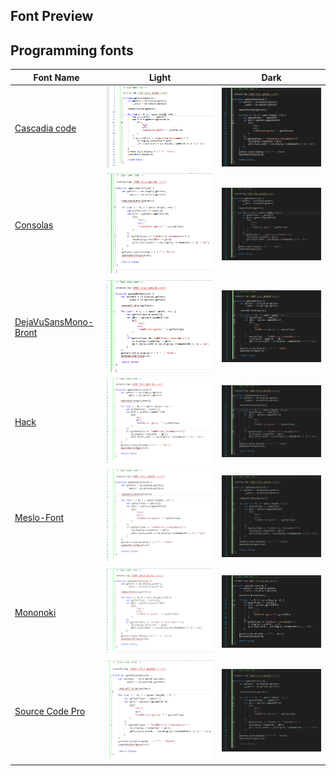 Font Preview
----

## Programming fonts

Font Name | Light | Dark
---- | ---- | ----
[Cascadia code](https://github.com/microsoft/cascadia-code) | ![image](images/preview/cascadia_mono.png) | ![image](images/preview/cascadia_mono_dark.png)
[Consolas](https://github.com/PiotrGrochowski/Consolas) | ![image](images/preview/consolas8_0.png) | ![image](images/preview/consolas8_0_dark.png)
[DejaVuSansMono-Bront](https://github.com/chrismwendt/bront) | ![image](images/preview/dejavu_sans_mono_bront.png) | ![image](images/preview/dejavu_sans_mono_bront_dark.png)
[Hack](https://github.com/source-foundry/Hack) | ![image](images/preview/hack.png) | ![image](images/preview/hack_dark.png)
[Meslo-Font](https://github.com/andreberg/Meslo-Font) | ![image](images/preview/meslo_lgs_regular.png) | ![image](images/preview/meslo_lgs_regular_dark.png)
[Mononoki](http://madmalik.github.io/mononoki/) | ![image](images/preview/mononoki.png) | ![image](images/preview/mononoki_dark.png)
[Source Code Pro](https://github.com/adobe-fonts/source-code-pro) | ![image](images/preview/sourcecode_pro_variable.png) | ![image](images/preview/sourcecode_pro_variable_dark.png)

